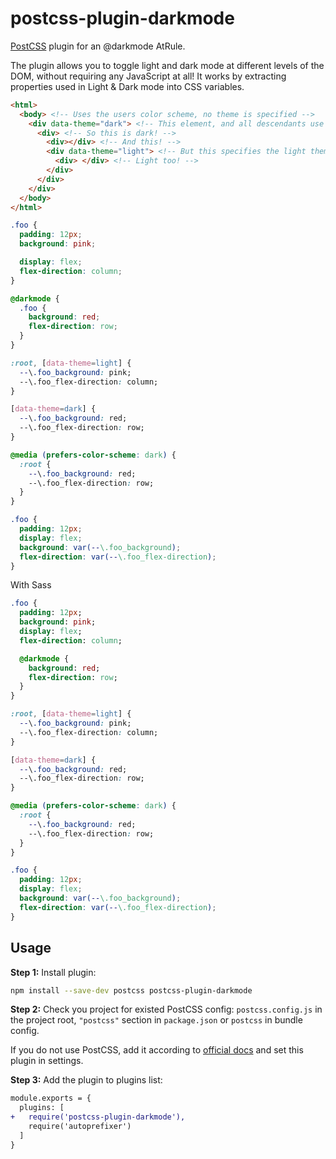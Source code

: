 # postcss-plugin-darkmode

[PostCSS] plugin for an @darkmode AtRule.

[PostCSS]: https://github.com/postcss/postcss

The plugin allows you to toggle light and dark mode at different levels of the
DOM, without requiring any JavaScript at all! It works by extracting properties
used in Light & Dark mode into CSS variables.

```html
<html>
  <body> <!-- Uses the users color scheme, no theme is specified -->
    <div data-theme="dark"> <!-- This element, and all descendants use the dark theme -->
      <div> <!-- So this is dark! -->
        <div></div> <!-- And this! -->
        <div data-theme="light"> <!-- But this specifies the light theme, so it and it's children are light -->
          <div> </div> <!-- Light too! -->
        </div>
      </div>
    </div>
  </body>
</html>
```

```css
.foo {
  padding: 12px;
  background: pink;

  display: flex;
  flex-direction: column;
}

@darkmode {
  .foo {
    background: red;
    flex-direction: row;
  }
}
```

```css
:root, [data-theme=light] {
  --\.foo_background: pink;
  --\.foo_flex-direction: column;
}

[data-theme=dark] {
  --\.foo_background: red;
  --\.foo_flex-direction: row;
}

@media (prefers-color-scheme: dark) {
  :root {
    --\.foo_background: red;
    --\.foo_flex-direction: row;
  }
}

.foo {
  padding: 12px;
  display: flex;
  background: var(--\.foo_background);
  flex-direction: var(--\.foo_flex-direction);
}
```

With Sass
```sass
.foo {
  padding: 12px;
  background: pink;
  display: flex;
  flex-direction: column;

  @darkmode {
    background: red;
    flex-direction: row;
  }
}
```

```css
:root, [data-theme=light] {
  --\.foo_background: pink;
  --\.foo_flex-direction: column;
}

[data-theme=dark] {
  --\.foo_background: red;
  --\.foo_flex-direction: row;
}

@media (prefers-color-scheme: dark) {
  :root {
    --\.foo_background: red;
    --\.foo_flex-direction: row;
  }
}

.foo {
  padding: 12px;
  display: flex;
  background: var(--\.foo_background);
  flex-direction: var(--\.foo_flex-direction);
}
```

## Usage

**Step 1:** Install plugin:

```sh
npm install --save-dev postcss postcss-plugin-darkmode
```

**Step 2:** Check you project for existed PostCSS config: `postcss.config.js`
in the project root, `"postcss"` section in `package.json`
or `postcss` in bundle config.

If you do not use PostCSS, add it according to [official docs]
and set this plugin in settings.

**Step 3:** Add the plugin to plugins list:

```diff
module.exports = {
  plugins: [
+   require('postcss-plugin-darkmode'),
    require('autoprefixer')
  ]
}
```

[official docs]: https://github.com/postcss/postcss#usage
